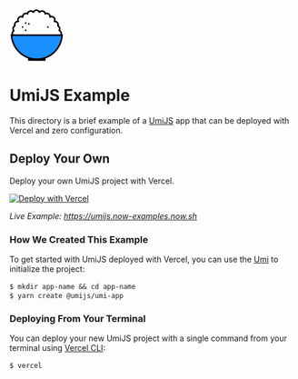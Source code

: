 ![UmiJS Logo](https://github.com/vercel/vercel/blob/master/packages/frameworks/logos/umi.svg)

# UmiJS Example

This directory is a brief example of a [UmiJS](https://umijs.org/) app that can be deployed with Vercel and zero configuration.

## Deploy Your Own

Deploy your own UmiJS project with Vercel.

[![Deploy with Vercel](https://vercel.com/button)](https://vercel.com/import/project?template=https://github.com/vercel/vercel/tree/master/examples/umijs)

_Live Example: https://umijs.now-examples.now.sh_

### How We Created This Example

To get started with UmiJS deployed with Vercel, you can use the [Umi](https://github.com/umijs/umi) to initialize the project:

```shell
$ mkdir app-name && cd app-name
$ yarn create @umijs/umi-app
```

### Deploying From Your Terminal

You can deploy your new UmiJS project with a single command from your terminal using [Vercel CLI](https://vercel.com/download):

```shell
$ vercel
```

